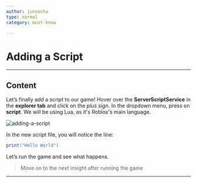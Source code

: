 ```yaml
---
author: junoocha
type: normal
category: must-know

---
```


# Adding a Script

---

## Content
Let’s finally add a script to our game! Hover over the **ServerScriptService** in the **explorer tab** and click on the *plus sign*. In the dropdown menu, press on **script**. We will be using Lua, as it's Roblox's main language.

![adding-a-script](https://img.enkipro.com/ed480bae4066eba0f5e620e76e76d2c6.gif)

In the new script file, you will notice the line:

```lua
print("Hello World")
```
Let’s run the game and see what happens.
> Move on to the next insight after running the game
---
